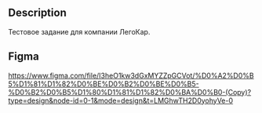 ## Description
Тестовое задание для компании ЛегоКар.
## Figma
https://www.figma.com/file/I3heO1kw3dGxMYZZpGCVot/%D0%A2%D0%B5%D1%81%D1%82%D0%BE%D0%B2%D0%BE%D0%B5-%D0%B2%D0%B5%D1%80%D1%81%D1%82%D0%BA%D0%B0-(Copy)?type=design&node-id=0-1&mode=design&t=LMGhwTH2D0yohyVe-0
